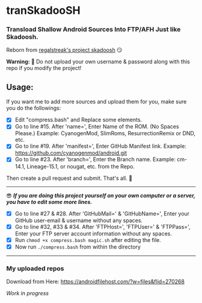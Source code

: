 # tranSkadooSH
### Transload Shallow Android Sources Into FTP/AFH Just like Skadoosh.
Reborn from [regalstreak's project skadoosh](http://forum.xda-developers.com/android/software/sources-android-sources-highly-t3231109) 😏

**Warning:** 🚨 Do not upload your own username & password along with this repo if you modify the project!

## Usage:
If you want me to add more sources and upload them for you, make sure you do the followings:

- [x] Edit "compress.bash" and Replace some elements.
- [x] Go to line #15. After 'name=', Enter Name of the ROM. (No Spaces Please.) Example: CyanogenMod, SlimRoms, ResurrectionRemix or DND, etc.
- [x] Go to line #19. After 'manifest=', Enter GitHub Manifest link. Example: https://github.com/cyanogenmod/android.git
- [x] Go to line #23. After 'branch=', Enter the Branch name. Example: cm-14.1, Lineage-15.1, or nougat, etc. from the Repo.

Then create a pull request and submit.
That's all. 💖

---

😎 **_If you are doing this project yourself on your own computer or a server, you have to edit some more lines._**

- [x] Go to line #27 & #28. After 'GitHubMail=' & 'GitHubName=', Enter your GitHub user-email & username without any spaces.
- [x] Go to line #32, #33 & #34. After 'FTPHost=', 'FTPUser=' & 'FTPPass=', Enter your FTP server account information without any spaces.
- [x] Run `chmod +x compress.bash magic.sh` after editing the file.
- [x] Now run `./compress.bash` from within the directory

---

### My uploaded repos
Download from Here: https://androidfilehost.com/?w=files&flid=270268

_Work in progress_
